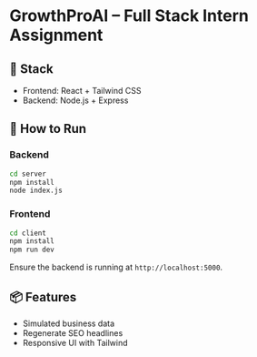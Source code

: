 # GrowthProAI – Full Stack Intern Assignment

## 🔧 Stack

- Frontend: React + Tailwind CSS
- Backend: Node.js + Express

## 🚀 How to Run

### Backend
```bash
cd server
npm install
node index.js
```

### Frontend
```bash
cd client
npm install
npm run dev
```

Ensure the backend is running at `http://localhost:5000`.

## 📦 Features

- Simulated business data
- Regenerate SEO headlines
- Responsive UI with Tailwind

